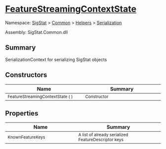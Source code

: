 # [FeatureStreamingContextState](./FeatureStreamingContextState.md)

Namespace: [SigStat]() > [Common](./../../README.md) > [Helpers](./../README.md) > [Serialization](./README.md)

Assembly: SigStat.Common.dll

## Summary
SerializationContext for serializing SigStat objects

## Constructors

| Name<img width=200> | Summary<img width=200> | 
| --- | --- | 
| <sub>FeatureStreamingContextState (  )</sub>| <sub>Constructor</sub>| <br>


## Properties

| Name<img width=200> | Summary<img width=200> | 
| --- | --- | 
| <sub>KnownFeatureKeys</sub>| <sub>A list of already serialized FeatureDescriptor keys</sub>| <br>


